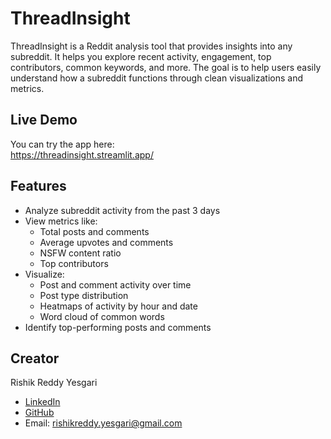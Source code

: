 # ThreadInsight

ThreadInsight is a Reddit analysis tool that provides insights into any subreddit. It helps you explore recent activity, engagement, top contributors, common keywords, and more. The goal is to help users easily understand how a subreddit functions through clean visualizations and metrics.

## Live Demo

You can try the app here:  
https://threadinsight.streamlit.app/

## Features

- Analyze subreddit activity from the past 3 days
- View metrics like:
  - Total posts and comments
  - Average upvotes and comments
  - NSFW content ratio
  - Top contributors
- Visualize:
  - Post and comment activity over time
  - Post type distribution
  - Heatmaps of activity by hour and date
  - Word cloud of common words
- Identify top-performing posts and comments

## Creator

Rishik Reddy Yesgari  

- [LinkedIn](https://www.linkedin.com/in/rishikreddyyesgari/)  
- [GitHub](https://github.com/Rishik15)  
- Email: [rishikreddy.yesgari@gmail.com](mailto:rishikreddy.yesgari@gmail.com)
